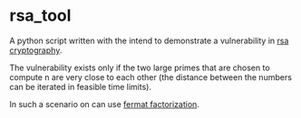 # rsa_tool

A python script written with the intend to demonstrate a vulnerability in [rsa cryptography](https://en.wikipedia.org/wiki/RSA_(cryptosystem)).

The vulnerability exists only if the two large primes that are chosen to compute n are very close to each other (the distance between the numbers can be iterated in feasible time limits).

In such a scenario on can use [fermat factorization](https://en.wikipedia.org/wiki/Fermat%27s_factorization_method).
